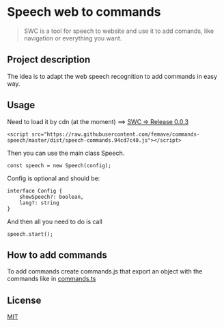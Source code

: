 # Speech web to commands

> SWC is a tool for speech to website and use it to add comands, like navigation or everything you want.

## Project description

The idea is to adapt the web speech recognition to add commands in easy way.


## Usage

Need to load it by cdn (at the moment) ==> [SWC => Release 0.0.3](https://raw.githubusercontent.com/femave/commands-speech/master/dist/speech-commands.94cd7c40.js)

```
<script src="https://raw.githubusercontent.com/femave/commands-speech/master/dist/speech-commands.94cd7c40.js"></script>
```

Then you can use the main class Speech.

```
const speech = new Speech(config);
```

Config is optional and should be: 

```
interface Config {
    showSpeech?: boolean,
    lang?: string
}
```

And then all you need to do is call
```
speech.start();
```

## How to add commands

To add commands create commands.js that export an object with the commands like in [commands.ts](https://github.com/femave/commands-speech/blob/master/commands.ts)


## License

[MIT](https://opensource.org/licenses/mit-license)

